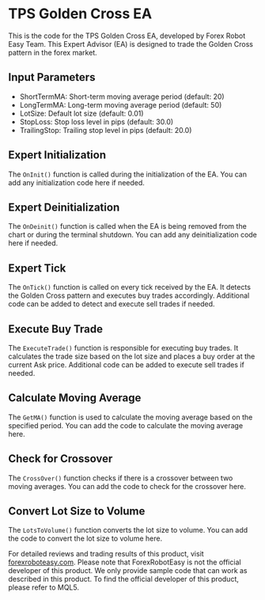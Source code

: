 # TPS Golden Cross EA

This is the code for the TPS Golden Cross EA, developed by Forex Robot Easy Team. This Expert Advisor (EA) is designed to trade the Golden Cross pattern in the forex market.

## Input Parameters

- ShortTermMA: Short-term moving average period (default: 20)
- LongTermMA: Long-term moving average period (default: 50)
- LotSize: Default lot size (default: 0.01)
- StopLoss: Stop loss level in pips (default: 30.0)
- TrailingStop: Trailing stop level in pips (default: 20.0)

## Expert Initialization

The `OnInit()` function is called during the initialization of the EA. You can add any initialization code here if needed.

## Expert Deinitialization

The `OnDeinit()` function is called when the EA is being removed from the chart or during the terminal shutdown. You can add any deinitialization code here if needed.

## Expert Tick

The `OnTick()` function is called on every tick received by the EA. It detects the Golden Cross pattern and executes buy trades accordingly. Additional code can be added to detect and execute sell trades if needed.

## Execute Buy Trade

The `ExecuteTrade()` function is responsible for executing buy trades. It calculates the trade size based on the lot size and places a buy order at the current Ask price. Additional code can be added to execute sell trades if needed.

## Calculate Moving Average

The `GetMA()` function is used to calculate the moving average based on the specified period. You can add the code to calculate the moving average here.

## Check for Crossover

The `CrossOver()` function checks if there is a crossover between two moving averages. You can add the code to check for the crossover here.

## Convert Lot Size to Volume

The `LotsToVolume()` function converts the lot size to volume. You can add the code to convert the lot size to volume here.

For detailed reviews and trading results of this product, visit [forexroboteasy.com](https://forexroboteasy.com/forex-robot-review/tps-golden-cross-ea-review-optimizing-forex-trades/). Please note that ForexRobotEasy is not the official developer of this product. We only provide sample code that can work as described in this product. To find the official developer of this product, please refer to MQL5.
